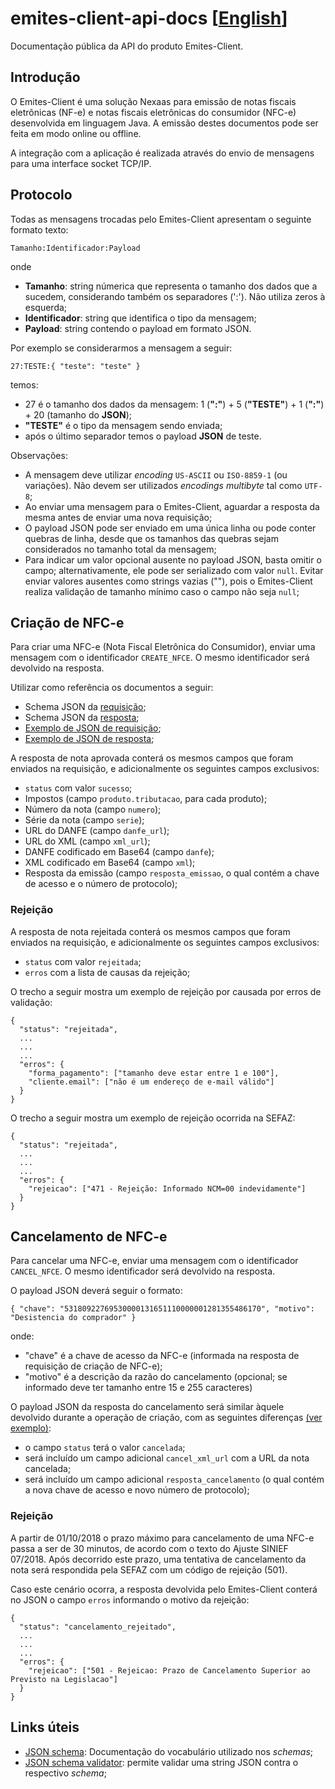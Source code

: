 # emites-client-api-docs [[English](https://github.com/myfreecomm/emites-client-api-docs/blob/master/README.en.md)]

Documentação pública da API do produto Emites-Client.

## Introdução

O Emites-Client é uma solução Nexaas para emissão de notas fiscais eletrônicas (NF-e) e notas fiscais eletrônicas do consumidor (NFC-e) desenvolvida em linguagem Java. A emissão destes documentos pode ser feita em modo online ou offline.

A integração com a aplicação é realizada através do envio de mensagens para uma interface socket TCP/IP.

## Protocolo

Todas as mensagens trocadas pelo Emites-Client apresentam o seguinte formato texto:

```
Tamanho:Identificador:Payload
```

onde

- **Tamanho**: string númerica que representa o tamanho dos dados que a sucedem, considerando também os separadores (':'). Não utiliza zeros à esquerda;
- **Identificador**: string que identifica o tipo da mensagem;
- **Payload**: string contendo o payload em formato JSON.

Por exemplo se considerarmos a mensagem a seguir:

```
27:TESTE:{ "teste": "teste" }
```

temos:
- 27 é o tamanho dos dados da mensagem: 1 (**":"**) + 5 (**"TESTE"**) + 1 (**":"**) + 20 (tamanho do **JSON**);
- **"TESTE"** é o tipo da mensagem sendo enviada;
- após o último separador temos o payload **JSON** de teste.

Observações:
- A mensagem deve utilizar _encoding_ `US-ASCII` ou `ISO-8859-1` (ou variações). Não devem ser utilizados _encodings multibyte_ tal como `UTF-8`;
- Ao enviar uma mensagem para o Emites-Client, aguardar a resposta da mesma antes de enviar uma nova requisição;
- O payload JSON pode ser enviado em uma única linha ou pode conter quebras de linha, desde que os tamanhos das quebras sejam considerados no tamanho total da mensagem;
- Para indicar um valor opcional ausente no payload JSON, basta omitir o campo; alternativamente, ele pode ser serializado com valor `null`. Evitar enviar valores ausentes como strings vazias (""), pois o Emites-Client realiza validação de tamanho mínimo caso o campo não seja `null`;

## Criação de NFC-e

Para criar uma NFC-e (Nota Fiscal Eletrônica do Consumidor), enviar uma mensagem com o identificador `CREATE_NFCE`. O mesmo identificador será devolvido na resposta.

Utilizar como referência os documentos a seguir:

- Schema JSON da [requisição](https://github.com/myfreecomm/emites-client-api-docs/blob/master/nfce/schema/create_nfce_request_schema.json);
- Schema JSON da [resposta](https://github.com/myfreecomm/emites-client-api-docs/blob/master/nfce/schema/create_nfce_response_schema.json);
- [Exemplo de JSON de requisição](https://github.com/myfreecomm/emites-client-api-docs/blob/master/nfce/examples/nfce_request.json);
- [Exemplo de JSON de resposta](https://github.com/myfreecomm/emites-client-api-docs/blob/master/nfce/examples/nfce_response.json);

A resposta de nota aprovada conterá os mesmos campos que foram enviados na requisição, e adicionalmente os seguintes campos exclusivos:
- `status` com valor `sucesso`;
- Impostos (campo `produto.tributacao`, para cada produto);
- Número da nota (campo `numero`);
- Série da nota (campo `serie`);
- URL do DANFE (campo `danfe_url`);
- URL do XML (campo `xml_url`);
- DANFE codificado em Base64 (campo `danfe`);
- XML codificado em Base64 (campo `xml`);
- Resposta da emissão (campo `resposta_emissao`, o qual contém a chave de acesso e o número de protocolo);

### Rejeição

A resposta de nota rejeitada conterá os mesmos campos que foram enviados na requisição, e adicionalmente os seguintes campos exclusivos:
- `status` com valor `rejeitada`;
- `erros` com a lista de causas da rejeição;

O trecho a seguir mostra um exemplo de rejeição por causada por erros de validação:

```
{
  "status": "rejeitada",
  ...
  ...
  ...
  "erros": {
    "forma_pagamento": ["tamanho deve estar entre 1 e 100"],
    "cliente.email": ["não é um endereço de e-mail válido"]
  }
}
```

O trecho a seguir mostra um exemplo de rejeição ocorrida na SEFAZ:

```
{
  "status": "rejeitada",
  ...
  ...
  ...
  "erros": {
    "rejeicao": ["471 - Rejeição: Informado NCM=00 indevidamente"]
  }
}
```


## Cancelamento de NFC-e

Para cancelar uma NFC-e, enviar uma mensagem com o identificador `CANCEL_NFCE`. O mesmo identificador será devolvido na resposta.

O payload JSON deverá seguir o formato:

```
{ "chave": "53180922769530000131651110000001281355486170", "motivo": "Desistencia do comprador" }
```

onde:

- "chave" é a chave de acesso da NFC-e (informada na resposta de requisição de criação de NFC-e);
- "motivo" é a descrição da razão do cancelamento (opcional; se informado deve ter tamanho entre 15 e 255 caracteres)

O payload JSON da resposta do cancelamento será similar àquele devolvido durante a
operação de criação, com as seguintes diferenças [(ver exemplo)](https://github.com/myfreecomm/emites-client-api-docs/blob/master/nfce/examples/nfce_cancel_response.json):

- o campo `status` terá o valor `cancelada`;
- será incluído um campo adicional `cancel_xml_url` com a URL da nota cancelada;
- será incluído um campo adicional `resposta_cancelamento` (o qual contém a nova chave de acesso e novo número de protocolo);

### Rejeição

A partir de 01/10/2018 o prazo máximo para cancelamento de uma NFC-e passa a ser de 30 minutos, de acordo com o texto
do Ajuste SINIEF 07/2018. Após decorrido este prazo, uma tentativa de cancelamento da nota será respondida pela SEFAZ com
um código de rejeição (501).

Caso este cenário ocorra, a resposta devolvida pelo Emites-Client conterá no JSON o campo `erros` informando o motivo da rejeição:

```
{
  "status": "cancelamento_rejeitado",
  ...
  ...
  ...
  "erros": {
    "rejeicao": ["501 - Rejeicao: Prazo de Cancelamento Superior ao Previsto na Legislacao"]
  }
}
```


## Links úteis

- [JSON schema](https://json-schema.org/): Documentação do vocabulário utilizado nos _schemas_;
- [JSON schema validator](https://www.jsonschemavalidator.net/): permite validar uma string JSON contra o respectivo _schema_;




